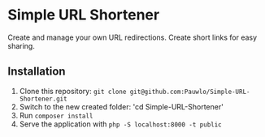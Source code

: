 # Simple URL Shortener

Create and manage your own URL redirections. Create short links for easy sharing.

## Installation

1. Clone this repository: `git clone git@github.com:Pauwlo/Simple-URL-Shortener.git`
2. Switch to the new created folder: 'cd Simple-URL-Shortener'
3. Run `composer install`
4. Serve the application with `php -S localhost:8000 -t public`
